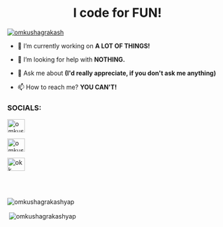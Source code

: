 
<h1 align="center">I code for FUN!</h1>



<p align="left"> <a href="https://twitter.com/omkushagrakash" target="blank"><img src="https://img.shields.io/twitter/follow/omkushagrakash?logo=twitter&style=for-the-badge" alt="omkushagrakash" /></a> </p>

- 🔭 I’m currently working on **A LOT OF THINGS!**

- 🤝 I’m looking for help with **NOTHING.**

- 💬 Ask me about **(I'd really appreciate, if you don't ask me anything)**

- 📫 How to reach me? **YOU CAN'T!**


<h3 align="left">SOCIALS:</h3>
<p align="left">
<a href="https://twitter.com/omkushagrakash" target="blank"><img align="center" src="https://raw.githubusercontent.com/rahuldkjain/github-profile-readme-generator/master/src/images/icons/Social/twitter.svg" alt="omkushagrakash" height="30" width="40" /></a>

<a href="https://instagram.com/omkushagrakashyap" target="blank"><img align="center" src="https://raw.githubusercontent.com/rahuldkjain/github-profile-readme-generator/master/src/images/icons/Social/instagram.svg" alt="omkushagrakashyap" height="30" width="40" /></a>

<a href="https://www.youtube.com/c/okk](https://www.youtube.com/channel/UCX_MlfM9QnV54h5D5w0HiEQ" target="blank"><img align="center" src="https://raw.githubusercontent.com/rahuldkjain/github-profile-readme-generator/master/src/images/icons/Social/youtube.svg" alt="okk" height="30" width="40" /></a>
</p>
<br>
<br>

<p><img align="left" src="https://github-readme-stats.vercel.app/api/top-langs?username=omkushagrakashyap&border_radius=30&show_icons=true&locale=en&layout=compact" alt="omkushagrakashyap" /></p><br>

<p>&nbsp;<img align="center" src="https://github-readme-stats.vercel.app/api?username=omkushagrakashyap&border_radius=30&show_icons=true&locale=en" alt="omkushagrakashyap" /></p>

